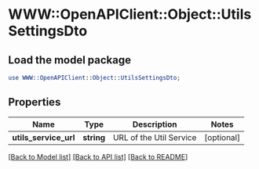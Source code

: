 # WWW::OpenAPIClient::Object::UtilsSettingsDto

## Load the model package
```perl
use WWW::OpenAPIClient::Object::UtilsSettingsDto;
```

## Properties
Name | Type | Description | Notes
------------ | ------------- | ------------- | -------------
**utils_service_url** | **string** | URL of the Util Service | [optional] 

[[Back to Model list]](../README.md#documentation-for-models) [[Back to API list]](../README.md#documentation-for-api-endpoints) [[Back to README]](../README.md)


